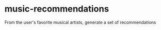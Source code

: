 # music-recommendations
From the user's favorite musical artists, generate a set of recommendations
